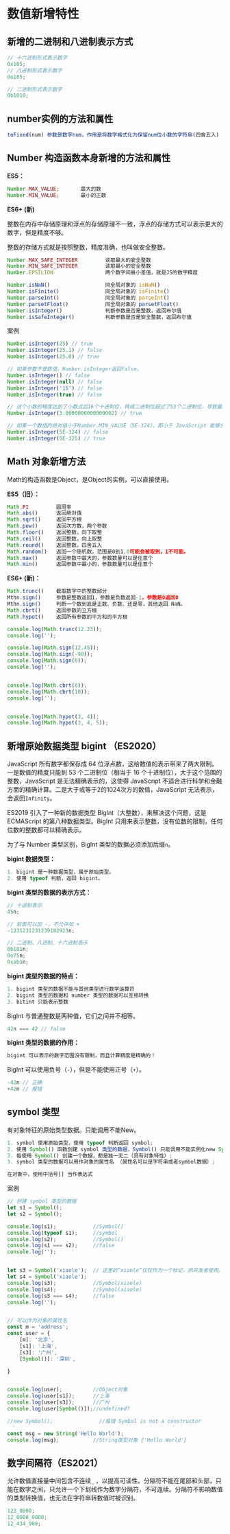 # 数值新增特性

## 新增的二进制和八进制表示方式

```js
// 十六进制形式表示数字
0x105;
// 八进制形式表示数字
0o105;

// 二进制形式表示数字
0b1010;
```

## number实例的方法和属性

```js
toFixed(num) 参数是数字num，作用是将数字格式化为保留num位小数的字符串(四舍五入)
```



## Number 构造函数本身新增的方法和属性

**ES5：**

```js
Number.MAX_VALUE;		最大的数
Number.MIN_VALUE;		最小的正数
```

**ES6+ (新)**

整数在内存中存储原理和浮点的存储原理不一致，浮点的存储方式可以表示更大的数字，但是精度不够。

整数的存储方式就是按照整数，精度准确，也叫做安全整数。

```js
Number.MAX_SAFE_INTEGER			读取最大的安全整数
Number.MIN_SAFE_INTEGER			读取最小的安全整数
Number.EPSILION					两个数字间最小差值，就是JS的数字精度			

Number.isNaN()					同全局对象的 isNaN()		
Number.isFinite()				同全局对象的 isFinite()	
Number.parseInt()			    同全局对象的 parseInt()	
Number.parsetFloat()		    同全局对象的 parsetFloat()
Number.isInteger()				判断参数是否是整数，返回布尔值
Number.isSafeInteger()			判断参数是否是安全整数，返回布尔值
```

案例

```js
Number.isInteger(25) // true
Number.isInteger(25.1) // false
Number.isInteger(25.0) // true

// 如果参数不是数值，Number.isInteger返回false。
Number.isInteger() // false
Number.isInteger(null) // false
Number.isInteger('15') // false
Number.isInteger(true) // false

// 这个小数的精度达到了小数点后16个十进制位，转成二进制位超过了53个二进制位，导致最后的那个2被丢弃了。
Number.isInteger(3.0000000000000002) // true 

// 如果一个数值的绝对值小于Number.MIN_VALUE（5E-324），即小于 JavaScript 能够分辨的最小值，会被自动转为 0。
Number.isInteger(5E-324) // false
Number.isInteger(5E-325) // true
```



## Math 对象新增方法

Math的构造函数是Object，是Object的实例，可以直接使用。

**ES5（旧）：**

```js
Math.PI			圆周率
Math.abs()		返回绝对值
Math.sqrt()		返回平方根
Math.pow()		返回次方数，两个参数
Math.floor()	返回整数，向下取整
Math,ceil()		返回整数，向上取整
Math.round()	返回整数，四舍五入
Math.random()	返回一个随机数，范围是0到1,0可能会被取到，1不可能。
Math.max()		返回参数中最大的，参数数量可以是任意个
Math.min()		返回参数中最小的，参数数量可以是任意个
```

**ES6+ (新)：**

```js
Math.trunc()	截取数字中的整数部分	
Mthn.sign()		参数是整数返回1，参数是负数返回-1，参数是0返回0	
Mthn.sign()		判断一个数到底是正数、负数、还是零，其他返回 NaN。
Math.cbrt()	    返回参数的立方根		
Math.hypot()    返回所有参数的平方和的平方根			
```

```js
console.log(Math.trunc(12.23));
console.log('');

console.log(Math.sign(12.45));
console.log(Math.sign(-90));
console.log(Math.sign(0));
console.log('');


console.log(Math.cbrt(8));
console.log(Math.cbrt(10));
console.log('');


console.log(Math.hypot(3, 4));
console.log(Math.hypot(3, 4, 5));
```



## 新增原始数据类型 bigint （ES2020）

JavaScript 所有数字都保存成 64 位浮点数，这给数值的表示带来了两大限制。一是数值的精度只能到 53 个二进制位（相当于 16 个十进制位），大于这个范围的整数，JavaScript 是无法精确表示的，这使得 JavaScript 不适合进行科学和金融方面的精确计算。二是大于或等于2的1024次方的数值，JavaScript 无法表示，会返回`Infinity`。

ES2019 引入了一种新的数据类型 BigInt（大整数），来解决这个问题，这是 ECMAScript 的第八种数据类型。BigInt 只用来表示整数，没有位数的限制，任何位数的整数都可以精确表示。

为了与 Number 类型区别，BigInt 类型的数据必须添加后缀`n`。

**bigint 数据类型：**

```js
1. bigint 是一种数据类型，属于原始类型。
2. 使用 typeof 判断，返回 bigint。
```

**bigint 类型的数据的表示方式：**

```js
// 十进制表示
45n;

// 前面可以加 -，不允许加 + 
-1231231231239182923n;

// 二进制、八进制、十六进制表示
0b101n;
0o75n;
0xab1n;
```

**bigint 类型的数据的特点：**

```js
1. bigint 类型的数据不能与其他类型进行数学运算符
2. bigint 类型的数据和 number 类型的数据可以互相转换
3. bitint 只能表示整数
```

BigInt 与普通整数是两种值，它们之间并不相等。

```javascript
42n === 42 // false
```

**bigint 类型的数据的作用：**

```js
bigint 可以表示的数字范围没有限制，而且计算精度是精确的！
```

BigInt 可以使用负号（`-`），但是不能使用正号（`+`）。

```javascript
-42n // 正确
+42n // 报错
```

## symbol 类型

有对象特征的原始类型数据。只能调用不能New。

```js
1. symbol 使用原始类型，使用 typeof 判断返回 symbol;
2. 使用 Symbol() 函数创建 symbol 类型的数据，Symbol() 只能调用不能实例化new Symbol;
3. 每使用 Symbol() 创建一个数据，都是独一无二（具有对象特性）;
3. symbol 类型的数据可以用作对象的属性名 （属性名可以是字符串或者symbol数据）;

在对象中，使用中括号[] 当作表达式
```

案例

```js
// 创建 symbol 类型的数据
let s1 = Symbol();
let s2 = Symbol();

console.log(s1);            //Symbol()
console.log(typeof s1);     //symbol
console.log(s2);            //Symbol()
console.log(s1 === s2);     //false
console.log('');


let s3 = Symbol('xiaole');  // 这里的“xiaole”仅仅作为一个标记，供开发者使用。
let s4 = Symbol('xiaole');
console.log(s3);            //Symbol(xiaole)
console.log(s4);            //Symbol(xiaole)
console.log(s3 === s4);     //false
console.log('');


// 可以作为对象的属性名
const m = 'address';
const user = {
    [m]: '北京',
    [s1]: '上海',
    [s3]: '广州',
    [Symbol()]: '深圳',

}


console.log(user);          //Object对象
console.log(user[s1]);      //上海
console.log(user[s3]);      //广州
console.log(user[Symbol()]);//undefined?

//new Symbol();               //报错 Symbol is not a constructor

const msg = new String('Hello World');
console.log(msg);           //String类型对象 {'Hello World'}
```



## 数字间隔符（ES2021）

允许数值直接量中间包含不连续`_` ，以提高可读性。分隔符不能在尾部和头部，只能在数字之间，只允许一个下划线作为数字分隔符，不可连续。分隔符不影响数值的类型转换值，也无法在字符串转数值时被识别。 

```js
123_0000;
12_0000_0000;
12_434_900;
```

## 